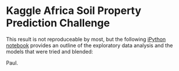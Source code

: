 Kaggle Africa Soil Property Prediction Challenge
=========================

This result is not reproduceable by most, but the following
[iPython notebook](http://nbviewer.ipython.org/github/paulperry/kaggle/blob/master/afsis-soil-properties/Kaggle%20Africa%20Soil%202.ipynb)
provides an outline of the exploratory data analysis and the models
that were tried and blended:

Paul.
